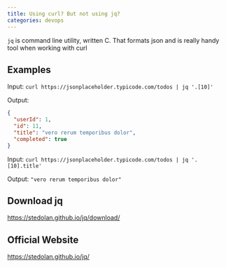 ```yaml
---
title: Using curl? But not using jq?
categories: devops
---
```


`jq` is command line utility, written C. That formats json and is really handy tool when working with curl

## Examples

Input: `curl https://jsonplaceholder.typicode.com/todos | jq '.[10]'`

Output: 
```json
{
  "userId": 1,
  "id": 11,
  "title": "vero rerum temporibus dolor",
  "completed": true
}
``` 

Input: `curl https://jsonplaceholder.typicode.com/todos | jq '.[10].title'`

Output: `"vero rerum temporibus dolor"`

## Download jq
<https://stedolan.github.io/jq/download/>

## Official Website
<https://stedolan.github.io/jq/>
